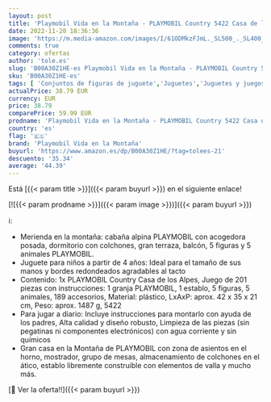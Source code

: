 ```yaml
---
layout: post
title: 'Playmobil Vida en la Montaña - PLAYMOBIL Country 5422 Casa de los Alpes  Juguetes para niños a partir de 4 años'
date: 2022-11-20 18:36:36
image: 'https://m.media-amazon.com/images/I/61ODMkzFJmL._SL500_._SL400_.jpg'
comments: true
category: ofertas
author: 'tole.es'
slug: 'B00A30Z1HE-es Playmobil Vida en la Montaña - PLAYMOBIL Country 5422 Casa...'
sku: 'B00A30Z1HE-es'
tags: [ 'Conjuntos de figuras de juguete','Juguetes','Juguetes y juegos','Muñecas y accesorios','Muñecos y figuras','playmobil','playmobil vida en la montaña','🇪🇸', ]
actualPrice: 38.79 EUR
currency: EUR
price: 38.79
comparePrice: 59.99 EUR
prodname: 'Playmobil Vida en la Montaña - PLAYMOBIL Country 5422 Casa de los Alpes  Juguetes para niños a partir de 4 años'
country: 'es'
flag: '🇪🇸'
brand: 'Playmobil Vida en la Montaña'
buyurl: 'https://www.amazon.es/dp/B00A30Z1HE/?tag=tolees-21'
descuento: '35.34'
average: '44.39'
---
```


Está [{{< param title >}}]({{< param buyurl >}}) en el siguiente enlace!

[![{{< param prodname >}}]({{< param image >}})]({{< param buyurl >}})

ℹ️:

- Merienda en la montaña: cabaña alpina PLAYMOBIL con acogedora posada, dormitorio con colchones, gran terraza, balcón, 5 figuras y 5 animales PLAYMOBIL.
- Juguete para niños a partir de 4 años: Ideal para el tamaño de sus manos y bordes redondeados agradables al tacto
- Contenido: 1x PLAYMOBIL Country Casa de los Alpes, Juego de 201 piezas con instrucciones: 1 granja PLAYMOBIL, 1 establo, 5 figuras, 5 animales, 189 accesorios, Material: plástico, LxAxP: aprox. 42 x 35 x 21 cm, Peso: aprox. 1487 g, 5422
- Para jugar a diario: Incluye instrucciones para montarlo con ayuda de los padres, Alta calidad y diseño robusto, Limpieza de las piezas (sin pegatinas ni componentes electrónicos) con agua corriente y sin químicos
- Gran casa en la Montaña de PLAYMOBIL con zona de asientos en el horno, mostrador, grupo de mesas, almacenamiento de colchones en el ático, establo libremente construible con elementos de valla y mucho más.

[🛒 Ver la oferta!!]({{< param buyurl >}})
